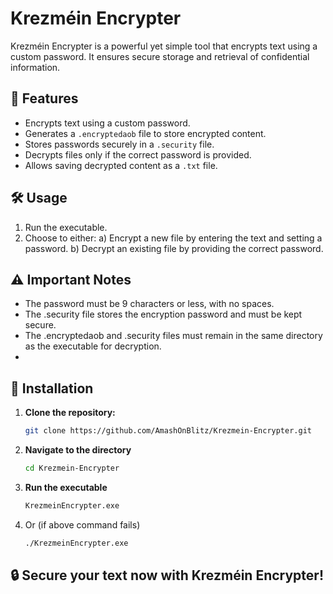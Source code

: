 # Krezméin Encrypter

Krezméin Encrypter is a powerful yet simple tool that encrypts text using a custom password. It ensures secure storage and retrieval of confidential information.

## 🚀 Features
- Encrypts text using a custom password.
- Generates a `.encryptedaob` file to store encrypted content.
- Stores passwords securely in a `.security` file.
- Decrypts files only if the correct password is provided.
- Allows saving decrypted content as a `.txt` file.

## 🛠 Usage
1. Run the executable.
2. Choose to either:
   a) Encrypt a new file by entering the text and setting a password.
   b) Decrypt an existing file by providing the correct password.

## ⚠️ Important Notes

- The password must be 9 characters or less, with no spaces.
- The .security file stores the encryption password and must be kept secure.
- The .encryptedaob and .security files must remain in the same directory as the executable for decryption.
- 

## 🔧 Installation
1. **Clone the repository:**
   ```sh
   git clone https://github.com/AmashOnBlitz/Krezmein-Encrypter.git
2. **Navigate to the directory**
   ```sh
   cd Krezmein-Encrypter
3. **Run the executable**
   ```sh
   KrezmeinEncrypter.exe
4. Or (if above command fails)
   ```sh
   ./KrezmeinEncrypter.exe
   
## 🔒 Secure your text now with Krezméin Encrypter!

